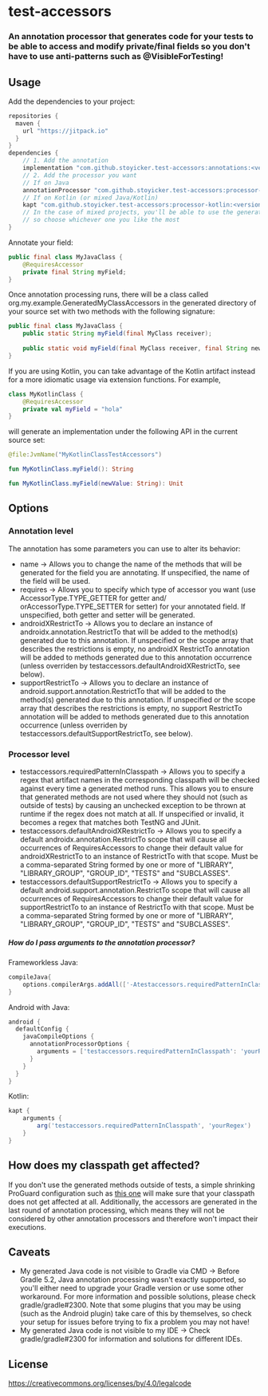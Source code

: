 # test-accessors
### An annotation processor that generates code for your tests to be able to access and modify private/final fields so you don't have to use anti-patterns such as @VisibleForTesting!
## Usage
Add the dependencies to your project:
```groovy
repositories {
  maven {
    url "https://jitpack.io"
  }
}
dependencies {
    // 1. Add the annotation
    implementation "com.github.stoyicker.test-accessors:annotations:<version>"
    // 2. Add the processor you want
    // If on Java
    annotationProcessor "com.github.stoyicker.test-accessors:processor-java:<version>"
    // If on Kotlin (or mixed Java/Kotlin)
    kapt "com.github.stoyicker.test-accessors:processor-kotlin:<version>"
    // In the case of mixed projects, you'll be able to use the generated code from both Kotlin and Java just fine,
    // so choose whichever one you like the most
}
```
Annotate your field:
```java
public final class MyJavaClass {
    @RequiresAccessor
    private final String myField;
}
```
Once annotation processing runs, there will be a class called org.my.example.GeneratedMyClassAccessors in the generated 
directory of your source set with two methods with the following signature:
```java
public final class MyJavaClass {
    public static String myField(final MyClass receiver);
    
    public static void myField(final MyClass receiver, final String newValue);
}
```
If you are using Kotlin, you can take advantage of the Kotlin artifact instead for a more idiomatic usage via extension
functions. For example,
```kotlin
class MyKotlinClass {
    @RequiresAccessor
    private val myField = "hola"
}
```
will generate an implementation under the following API in the current source set:
```kotlin
@file:JvmName("MyKotlinClassTestAccessors")

fun MyKotlinClass.myField(): String

fun MyKotlinClass.myField(newValue: String): Unit
```
## Options
### Annotation level
The annotation has some parameters you can use to alter its behavior:
* name -> Allows you to change the name of the methods that will be generated for the field you are 
annotating. If unspecified, the name of the field will be used.
* requires -> Allows you to specify which type of accessor you want (use AccessorType.TYPE_GETTER 
for getter and/ orAccessorType.TYPE_SETTER for setter) for your annotated field. If unspecified, 
both getter and setter will be generated.
* androidXRestrictTo -> Allows you to declare an instance of androidx.annotation.RestrictTo that 
will be added to the method(s) generated due to this annotation. If unspecified or the scope array 
that describes the restrictions is empty, no androidX RestrictTo annotation will be added to methods 
generated due to this annotation occurrence (unless overriden by 
testaccessors.defaultAndroidXRestrictTo, see below).
* supportRestrictTo -> Allows you to declare an instance of android.support.annotation.RestrictTo 
that will be added to the method(s) generated due to this annotation. If unspecified or the scope 
array that describes the restrictions is empty, no support RestrictTo annotation will be added to 
methods generated due to this annotation occurrence (unless overriden by
testaccessors.defaultSupportRestrictTo, see below).
### Processor level
* testaccessors.requiredPatternInClasspath -> Allows you to specify a regex that artifact names in 
the corresponding classpath will be checked against every time a generated method runs. This allows 
you to ensure that generated methods are not used where they should not (such as outside of tests) 
by causing an unchecked exception to be thrown at runtime if the regex does not match at all. If 
unspecified or invalid, it becomes a regex that matches both TestNG and JUnit.
* testaccessors.defaultAndroidXRestrictTo -> Allows you to specify a default 
androidx.annotation.RestrictTo scope that will cause all occurrences of RequiresAccessors to change 
their default value for androidXRestrictTo to an instance of RestrictTo with that scope. Must be a
comma-separated String formed by one or more of "LIBRARY", "LIBRARY_GROUP", "GROUP_ID", "TESTS" and 
"SUBCLASSES".
* testaccessors.defaultSupportRestrictTo -> Allows you to specify a default 
android.support.annotation.RestrictTo scope that will cause all occurrences of RequiresAccessors to 
change their default value for supportRestrictTo to an instance of RestrictTo with that scope. Must 
be a comma-separated String formed by one or more of "LIBRARY", "LIBRARY_GROUP", "GROUP_ID", "TESTS"
and "SUBCLASSES".
##### How do I pass arguments to the annotation processor?
Frameworkless Java:
```groovy
compileJava{
    options.compilerArgs.addAll(['-Atestaccessors.requiredPatternInClasspath=yourRegex'])
}
```
Android with Java:
```groovy
android {
  defaultConfig {
    javaCompileOptions {
      annotationProcessorOptions {
        arguments = ['testaccessors.requiredPatternInClasspath': 'yourRegex']
      }
    }
  }
}
```
Kotlin:
```groovy
kapt {
    arguments {
        arg('testaccessors.requiredPatternInClasspath', 'yourRegex')
    }
}
```
## How does my classpath get affected?
If you don't use the generated methods outside of tests, a simple shrinking ProGuard configuration 
such as [this one](sample-android/proguard/rules.pro) will make sure that your classpath does not 
get affected at all.
Additionally, the accessors are generated in the last round of annotation processing, which means 
they will not be considered by other annotation processors and therefore won't impact their 
executions.
## Caveats
* My generated Java code is not visible to Gradle via CMD -> Before Gradle 5.2, Java 
annotation processing wasn't exactly supported, so you'll either need to upgrade your Gradle version 
or use some other workaround. For more information and possible solutions, please check 
gradle/gradle#2300. Note that some plugins that you may be using (such as the Android plugin) take 
care of this by themselves, so check your setup for issues before trying to fix a problem you may 
not have!
* My generated Java code is not visible to my IDE -> Check gradle/gradle#2300 for information and 
solutions for different IDEs.
## License
https://creativecommons.org/licenses/by/4.0/legalcode
